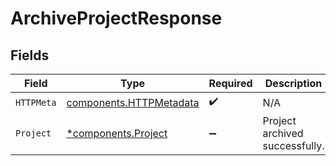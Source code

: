 # ArchiveProjectResponse


## Fields

| Field                                                              | Type                                                               | Required                                                           | Description                                                        |
| ------------------------------------------------------------------ | ------------------------------------------------------------------ | ------------------------------------------------------------------ | ------------------------------------------------------------------ |
| `HTTPMeta`                                                         | [components.HTTPMetadata](../../models/components/httpmetadata.md) | :heavy_check_mark:                                                 | N/A                                                                |
| `Project`                                                          | [*components.Project](../../models/components/project.md)          | :heavy_minus_sign:                                                 | Project archived successfully.                                     |